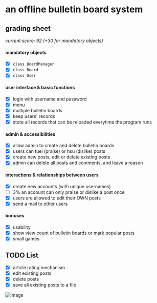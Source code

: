 # an offline bulletin board system
## grading sheet
*current score: 92 (+30 for mandatory objects)*
#### mandatory objects
- [X] `class BoardManager`
- [X] `class Board`
- [X] `class User`
#### user interface & basic functions
- [X] login with username and password
- [X] menu
- [X] multiple bulletin boards
- [X] keep users' records
- [X] store all records that can be reloaded everytime the program runs
#### admin & accessibilities
- [X] allow admin to create and delete bulletin boards
- [X] users can tuei (praise) or hsu (dislike) posts
- [X] create new posts, edit or delete existing posts
- [X] admin can delete all posts and comments, and leave a reason
#### interactions & relationships between users
- [X] create new accounts (with unique usernames)
- [ ] 3% an account can only praise or dislike a post once
- [X] users are allowed to edit their OWN posts
- [X] send a mail to other users
#### bonuses
- [X] usability
- [X] show view count of bulletin boards or mark popular posts
- [X] small games

## TODO List
- [X] article rating mechanism
- [X] edit existing posts
- [X] delete posts
- [X] save all existing posts to a file

![image](https://github.com/jann7790/ptt/blob/master/InkedScreenshot%202021-05-24%20203242_LI.jpg)
